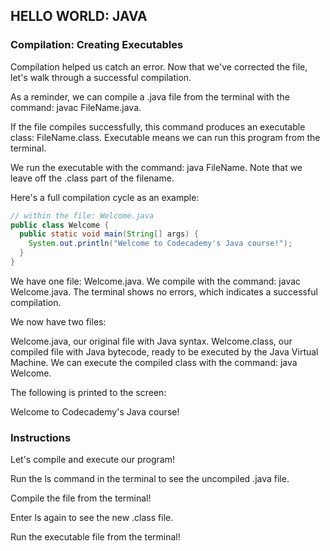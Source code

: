 ## HELLO WORLD: JAVA

### Compilation: Creating Executables

Compilation helped us catch an error. Now that we've corrected the file, let's walk through a successful compilation.

As a reminder, we can compile a .java file from the terminal with the command: javac FileName.java.

If the file compiles successfully, this command produces an executable class: FileName.class. Executable means we can run this program from the terminal.

We run the executable with the command: java FileName. Note that we leave off the .class part of the filename.

Here's a full compilation cycle as an example:
```java
// within the file: Welcome.java
public class Welcome {
  public static void main(String[] args) {
    System.out.println("Welcome to Codecademy's Java course!");
  }
}
```
We have one file: Welcome.java. We compile with the command: javac Welcome.java. The terminal shows no errors, which indicates a successful compilation.

We now have two files:

Welcome.java, our original file with Java syntax.
Welcome.class, our compiled file with Java bytecode, ready to be executed by the Java Virtual Machine.
We can execute the compiled class with the command: java Welcome.

The following is printed to the screen:

Welcome to Codecademy's Java course!

### Instructions

Let's compile and execute our program!

Run the ls command in the terminal to see the uncompiled .java file.

Compile the file from the terminal!

Enter ls again to see the new .class file.

Run the executable file from the terminal!

